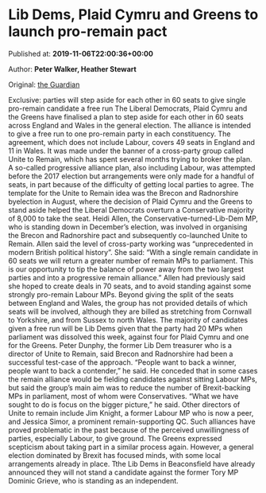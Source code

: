 
# Lib Dems, Plaid Cymru and Greens to launch pro-remain pact

Published at: **2019-11-06T22:00:36+00:00**

Author: **Peter Walker, Heather Stewart**

Original: [the Guardian](https://www.theguardian.com/politics/2019/nov/06/lib-dems-plaid-cymru-and-greens-launch-pro-remain-electoral-pact)

Exclusive: parties will step aside for each other in 60 seats to give single pro-remain candidate a free run
The Liberal Democrats, Plaid Cymru and the Greens have finalised a plan to step aside for each other in 60 seats across England and Wales in the general election. The alliance is intended to give a free run to one pro-remain party in each constituency.
The agreement, which does not include Labour, covers 49 seats in England and 11 in Wales. It was made under the banner of a cross-party group called Unite to Remain, which has spent several months trying to broker the plan.
A so-called progressive alliance plan, also including Labour, was attempted before the 2017 election but arrangements were only made for a handful of seats, in part because of the difficulty of getting local parties to agree.
The template for the Unite to Remain idea was the Brecon and Radnorshire byelection in August, where the decision of Plaid Cymru and the Greens to stand aside helped the Liberal Democrats overturn a Conservative majority of 8,000 to take the seat.
Heidi Allen, the Conservative-turned-Lib-Dem MP, who is standing down in December’s election, was involved in organising the Brecon and Radnorshire pact and subsequently co-launched Unite to Remain.
Allen said the level of cross-party working was “unprecedented in modern British political history”.
She said: “With a single remain candidate in 60 seats we will return a greater number of remain MPs to parliament. This is our opportunity to tip the balance of power away from the two largest parties and into a progressive remain alliance.”
Allen had previously said she hoped to create deals in 70 seats, and to avoid standing against some strongly pro-remain Labour MPs.
Beyond giving the split of the seats between England and Wales, the group has not provided details of which seats will be involved, although they are billed as stretching from Cornwall to Yorkshire, and from Sussex to north Wales.
The majority of candidates given a free run will be Lib Dems given that the party had 20 MPs when parliament was dissolved this week, against four for Plaid Cymru and one for the Greens.
Peter Dunphy, the former Lib Dem treasurer who is a director of Unite to Remain, said Brecon and Radnorshire had been a successful test-case of the approach. “People want to back a winner, people want to back a contender,” he said.
He conceded that in some cases the remain alliance would be fielding candidates against sitting Labour MPs, but said the group’s main aim was to reduce the number of Brexit-backing MPs in parliament, most of whom were Conservatives. “What we have sought to do is focus on the bigger picture,” he said.
Other directors of Unite to remain include Jim Knight, a former Labour MP who is now a peer, and Jessica Simor, a prominent remain-supporting QC.
Such alliances have proved problematic in the past because of the perceived unwillingness of parties, especially Labour, to give ground. The Greens expressed scepticism about taking part in a similar process again.
However, a general election dominated by Brexit has focused minds, with some local arrangements already in place. Tthe Lib Dems in Beaconsfield have already announced they will not stand a candidate against the former Tory MP Dominic Grieve, who is standing as an independent.
